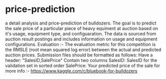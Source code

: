 # price-prediction
a detail analysis and price-prediction of bulldozers.
The goal is to predict the sale price of a particular piece of heavy equiment at auction based on it's usage, equipment type, and configuaration.  The data is sourced from auction result postings and includes information on usage and equipment configurations.
Evaluation :- The evaluation metric for this competition is the RMSLE (root mean squared log error) between the actual and predicted auction prices.
Submission files should be formatted as follows:
Have a header: "SalesID,SalePrice"
Contain two columns
SalesID: SalesID for the validation set in sorted order
SalePrice: Your predicted price of the sale
for more info :- https://www.kaggle.com/c/bluebook-for-bulldozers 


